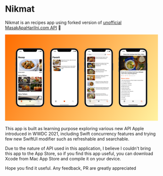 # Nikmat

Nikmat is an recipes app using forked version of [unofficial MasakApaHariIni.com API](https://github.com/tomorisakura/unofficial-masakapahariini-api) 🍲

![](/assets/banner.png)

This app is built as learning purpose exploring various new API Apple introduced in WWDC 2021, including Swift concurrency features and trying few new SwiftUI modifier such as refreshable and searchable.

Due to the nature of API used in this application, I believe I couldn't bring this app to the App Store, so if you find this app useful, you can download Xcode from Mac App Store and compile it on your device. 

Hope you find it useful. Any feedback, PR are greatly appreciated 